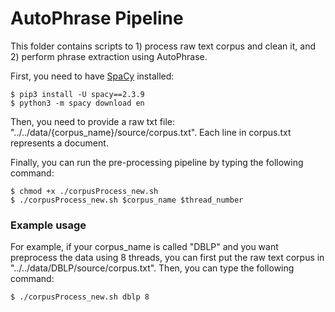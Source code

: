 # AutoPhrase Pipeline

This folder contains scripts to 1) process raw text corpus and clean it, and 2) perform phrase extraction using AutoPhrase. 

First, you need to have [SpaCy](https://spacy.io/usage/) installed:

```
$ pip3 install -U spacy==2.3.9
$ python3 -m spacy download en
```

Then, you need to provide a raw txt file: "../../data/{corpus_name}/source/corpus.txt". Each line in corpus.txt represents a document. 

Finally, you can run the pre-processing pipeline by typing the following command:

```
$ chmod +x ./corpusProcess_new.sh
$ ./corpusProcess_new.sh $corpus_name $thread_number
```

### Example usage

For example, if your corpus_name is called "DBLP" and you want preprocess the data using 8 threads, you can first
put the raw text corpus in "../../data/DBLP/source/corpus.txt". Then, you can type the following command:

```
$ ./corpusProcess_new.sh dblp 8
```






